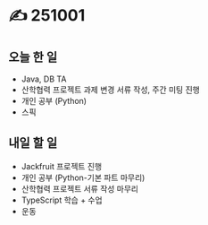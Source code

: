 # ✍️ 251001

## 오늘 한 일

* Java, DB TA
* 산학협력 프로젝트 과제 변경 서류 작성, 주간 미팅 진행
* 개인 공부 (Python)
* 스픽



## 내일 할 일

* Jackfruit 프로젝트 진행
* 개인 공부 (Python-기본 파트 마무리)&#x20;
* 산학협력 프로젝트 서류 작성 마무리
* TypeScript 학습 + 수업
* 운동
